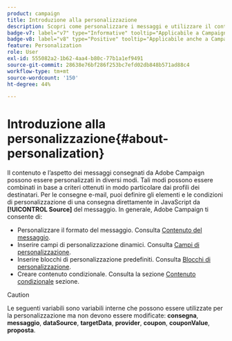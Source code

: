 ```yaml
---
product: campaign
title: Introduzione alla personalizzazione
description: Scopri come personalizzare i messaggi e utilizzare il contenuto condizionale in Campaign
badge-v7: label="v7" type="Informative" tooltip="Applicabile a Campaign Classic v7"
badge-v8: label="v8" type="Positive" tooltip="Applicabile anche a Campaign v8"
feature: Personalization
role: User
exl-id: 555082a2-1b62-4aa4-b80c-77b1a1ef9491
source-git-commit: 28638e76bf286f253bc7efd02db848b571ad88c4
workflow-type: tm+mt
source-wordcount: '150'
ht-degree: 44%

---
```


# Introduzione alla personalizzazione{#about-personalization}

Il contenuto e l’aspetto dei messaggi consegnati da Adobe Campaign possono essere personalizzati in diversi modi. Tali modi possono essere combinati in base a criteri ottenuti in modo particolare dai profili dei destinatari. Per le consegne e-mail, puoi definire gli elementi e le condizioni di personalizzazione di una consegna direttamente in JavaScript da **[!UICONTROL Source]** del messaggio. In generale, Adobe Campaign ti consente di:

* Personalizzare il formato del messaggio. Consulta [Contenuto del messaggio](defining-the-email-content.md#message-content).
* Inserire campi di personalizzazione dinamici. Consulta [Campi di personalizzazione](personalization-fields.md).
* Inserire blocchi di personalizzazione predefiniti. Consulta [Blocchi di personalizzazione](personalization-blocks.md).
* Creare contenuto condizionale. Consulta la sezione [Contenuto condizionale](conditional-content.md) sezione.

>[!CAUTION]
>
>Le seguenti variabili sono variabili interne che possono essere utilizzate per la personalizzazione ma non devono essere modificate: **consegna**, **messaggio**, **dataSource**, **targetData**, **provider**, **coupon**, **couponValue**, **proposta**.
